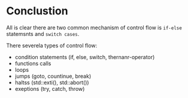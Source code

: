 # Conclustion

All is clear there are two common mechanism of control flow is `if-else` statemsnts and `switch cases`.

There severela types of control flow:
- condition statements (if, else, switch, thernanr-operator)
- functions calls
- loops
- jumps (goto, countinue, break)
- haltss (std::exti(), std::abort())
- exeptions (try, catch, throw)
